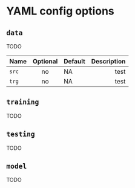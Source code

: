 # YAML config options

## `data`
TODO

Name | Optional | Default | Description
--------- | :----------: | :-- | --:
`src`|no|NA|test
`trg`|no|NA|test


## `training`
TODO

## `testing`
TODO

## `model`
TODO
